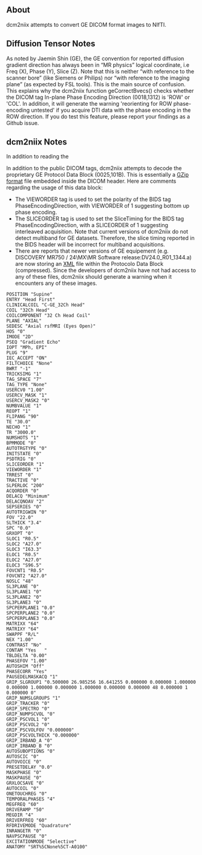 ## About

dcm2niix attempts to convert GE DICOM format images to NIfTI.

## Diffusion Tensor Notes

As noted by Jaemin Shin (GE), the GE convention for reported diffusion gradient direction has always been in “MR physics” logical coordinate, i.e Freq (X), Phase (Y), Slice (Z). Note that this is neither “with reference to the scanner bore” (like Siemens or Philips) nor “with reference to the imaging plane” (as expected by FSL tools). This is the main source of confusion. This explains why the dcm2niix function geCorrectBvecs() checks whether the DICOM tag In-plane Phase Encoding Direction (0018,1312) is 'ROW' or 'COL'. In addition, it will generate the warning 'reorienting for ROW phase-encoding untested' if you acquire DTI data with the phase encoding in the ROW direction. If you do test this feature, please report your findings as a Github issue.

## dcm2niix Notes

In addition to reading the


In addition to the public DICOM tags, dcm2niix attempts to decode the proprietary GE Protocol Data Block (0025,101B). This is essentially a [GZip format](http://www.onicos.com/staff/iz/formats/gzip.html) file embedded inside the DICOM header. Here are comments regarding the usage of this data block:

 - The VIEWORDER tag is used to set the polarity of the BIDS tag PhaseEncodingDirection, with VIEWORDER of 1 suggesting bottom up phase encoding.
 - The SLICEORDER tag is used to set the SliceTiming for the BIDS tag PhaseEncodingDirection, with a SLICEORDER of 1 suggesting interleaved acquisition. Note that current versions of dcm2niix do not detect multiband for GE datasets. Therefore, the slice timing reported in the BIDS header will be incorrect for multiband acquisitions.
 - There are reports that newer versions of GE equipement (e.g. DISCOVERY MR750 / 24\MX\MR Software release:DV24.0_R01_1344.a) are now storing an [XML](https://groups.google.com/forum/#!msg/comp.protocols.dicom/mxnCkv8A-i4/W_uc6SxLwHQJ) file within the Protocolo Data Block (compressed). Since the developers of dcm2niix have not had access to any of these files, dcm2niix should generate a warning when it encounters any of these images.

```
POSITION "Supine"
ENTRY "Head First"
CLINICALCOIL "C-GE_32Ch Head"
COIL "32Ch Head"
COILCOMPONENT "32 Ch Head Coil"
PLANE "AXIAL"
SEDESC "Axial rsfMRI (Eyes Open)"
HOS "0"
IMODE "2D"
PSEQ "Gradient Echo"
IOPT "MPh, EPI"
PLUG "9"
IEC_ACCEPT "ON"
FILTCHOICE "None"
BWRT "-1"
TRICKSIMG "1"
TAG_SPACE "7"
TAG_TYPE "None"
USERCV0 "1.00"
USERCV_MASK "1"
USERCV_MASK2 "0"
NUMBVALUE "1"
REOPT "1"
FLIPANG "90"
TE "30.0"
NECHO "1"
TR "3000.0"
NUMSHOTS "1"
BPMMODE "0"
AUTOTRGTYPE "0"
INITSTATE "0"
PSDTRIG "0"
SLICEORDER "1"
VIEWORDER "1"
TRREST "0"
TRACTIVE "0"
SLPERLOC "200"
ACQORDER "0"
DELACQ "Minimum"
DELACQNOAV "2"
SEPSERIES "0"
AUTOTRIGWIN "0"
FOV "22.0"
SLTHICK "3.4"
SPC "0.0"
GRXOPT "0"
SLOC1 "R0.5"
SLOC2 "A27.0"
SLOC3 "I63.3"
ELOC1 "R0.5"
ELOC2 "A27.0"
ELOC3 "S96.5"
FOVCNT1 "R0.5"
FOVCNT2 "A27.0"
NOSLC "48"
SL3PLANE "0"
SL3PLANE1 "0"
SL3PLANE2 "0"
SL3PLANE3 "0"
SPCPERPLANE1 "0.0"
SPCPERPLANE2 "0.0"
SPCPERPLANE3 "0.0"
MATRIXX "64"
MATRIXY "64"
SWAPPF "R/L"
NEX "1.00"
CONTRAST "No"
CONTAM "Yes   "
TBLDELTA "0.00"
PHASEFOV "1.00"
AUTOSHIM "Off"
PHASECORR "Yes"
PAUSEDELMASKACQ "1"
GRIP_SLGROUP1 "0.500000 26.985256 16.641255 0.000000 0.000000 1.000000 0.000000 1.000000 0.000000 1.000000 0.000000 0.000000 48 0.000000 1 0.000000 0"
GRIP_NUMSLGROUPS "1"
GRIP_TRACKER "0"
GRIP_SPECTRO "0"
GRIP_NUMPSCVOL "0"
GRIP_PSCVOL1 "0"
GRIP_PSCVOL2 "0"
GRIP_PSCVOLFOV "0.000000"
GRIP_PSCVOLTHICK "0.000000"
GRIP_IRBAND_A "0"
GRIP_IRBAND_B "0"
AUTOSUBOPTIONS "0"
AUTOSCIC "0"
AUTOVOICE "0"
PRESETDELAY "0.0"
MASKPHASE "0"
MASKPAUSE "0"
GRXLOCSAVE "0"
AUTOCOIL "0"
ONETOUCHREG "0"
TEMPORALPHASES "4"
MEGFREQ "60"
DRIVERAMP "50"
MEGDIR "4"
DRIVERFREQ "60"
RFDRIVEMODE "Quadrature"
INRANGETR "0"
NAVPSCPAUSE "0"
EXCITATIONMODE "Selective"
ANATOMY "SRT%5CNone%5CT-A0100"
```